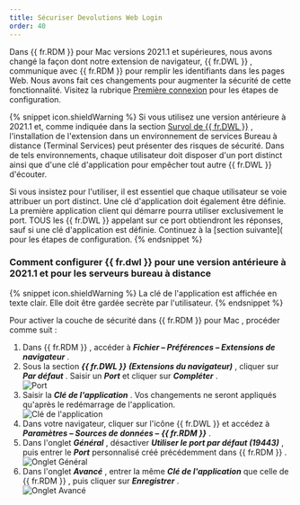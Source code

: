 ```yaml
---
title: Sécuriser Devolutions Web Login
order: 40
---
```

Dans {{ fr.RDM }} pour Mac versions 2021.1 et supérieures, nous avons changé la façon dont notre extension de navigateur, {{ fr.DWL }} , communique avec {{ fr.RDM }} pour remplir les identifiants dans les pages Web. Nous avons fait ces changements pour augmenter la sécurité de cette fonctionnalité. Visitez la rubrique [Première connexion](/fr/rdm/mac/dwl/first-login-devolutions-web-login/) pour les étapes de configuration.  

{% snippet icon.shieldWarning %} 
Si vous utilisez une version antérieure à 2021.1 et, comme indiquée dans la section [Survol de {{ fr.DWL }}](/fr/rdm/mac/dwl/overview/) , l&apos;installation de l&apos;extension dans un environnement de services Bureau à distance (Terminal Services) peut présenter des risques de sécurité. Dans de tels environnements, chaque utilisateur doit disposer d&apos;un port distinct ainsi que d&apos;une clé d&apos;application pour empêcher tout autre {{ fr.DWL }} d&apos;écouter.  

Si vous insistez pour l&apos;utiliser, il est essentiel que chaque utilisateur se voie attribuer un port distinct. Une clé d&apos;application doit également être définie. La première application client qui démarre pourra utiliser exclusivement le port. TOUS les {{ fr.DWL }} appelant sur ce port obtiendront les réponses, sauf si une clé d&apos;application est définie. Continuez à la [section suivante]( pour les étapes de configuration. 
{% endsnippet %}
 
### Comment configurer {{ fr.dwl }} pour une version antérieure à 2021.1 et pour les serveurs bureau à distance 

{% snippet icon.shieldWarning %} 
La clé de l&apos;application est affichée en texte clair. Elle doit être gardée secrète par l&apos;utilisateur. 
{% endsnippet %}
 
Pour activer la couche de sécurité dans {{ fr.RDM }} pour Mac , procéder comme suit :  

1. Dans {{ fr.RDM }} , accéder à ***Fichier – Préférences – Extensions de navigateur*** . 
1. Sous la section ***{{ fr.DWL }}*** ***(Extensions du navigateur)*** , cliquer sur ***Par défaut*** . Saisir un ***Port*** et cliquer sur ***Compléter*** .  
![Port](/img/fr/rdm/mac/Dwl2000.png) 
1. Saisir la ***Clé de l&apos;application*** . Vos changements ne seront appliqués qu&apos;après le redémarrage de l&apos;application.  
![Clé de l'application](/img/fr/rdm/mac/Dwl2001.png) 
1. Dans votre navigateur, cliquer sur l&apos;icône {{ fr.DWL }} et accédez à ***Paramètres – Sources de données –*** ***{{ fr.RDM }}*** . 
1. Dans l&apos;onglet ***Général*** , désactiver ***Utiliser le port par défaut (19443)*** , puis entrer le ***Port*** personnalisé créé précédemment dans {{ fr.RDM }} .  
![Onglet Général](/img/fr/rdm/mac/Dwl2002.png) 
1. Dans l&apos;onglet ***Avancé*** , entrer la même ***Clé de l&apos;application*** que celle de {{ fr.RDM }} , puis cliquer sur ***Enregistrer*** .  
![Onglet Avancé](/img/fr/rdm/mac/Dwl2003.png) 




